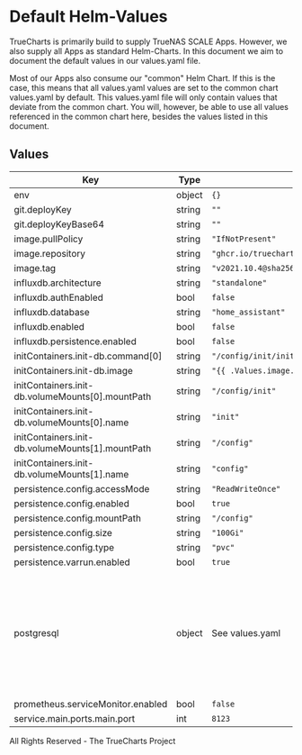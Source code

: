 # Default Helm-Values

TrueCharts is primarily build to supply TrueNAS SCALE Apps.
However, we also supply all Apps as standard Helm-Charts. In this document we aim to document the default values in our values.yaml file.

Most of our Apps also consume our "common" Helm Chart.
If this is the case, this means that all values.yaml values are set to the common chart values.yaml by default. This values.yaml file will only contain values that deviate from the common chart.
You will, however, be able to use all values referenced in the common chart here, besides the values listed in this document.

## Values

| Key | Type | Default | Description |
|-----|------|---------|-------------|
| env | object | `{}` |  |
| git.deployKey | string | `""` |  |
| git.deployKeyBase64 | string | `""` |  |
| image.pullPolicy | string | `"IfNotPresent"` |  |
| image.repository | string | `"ghcr.io/truecharts/home-assistant"` |  |
| image.tag | string | `"v2021.10.4@sha256:6f5892e307edd0b135f4ccab1ecee70518e0418b26e6264c23c67d1982eece86"` |  |
| influxdb.architecture | string | `"standalone"` |  |
| influxdb.authEnabled | bool | `false` |  |
| influxdb.database | string | `"home_assistant"` |  |
| influxdb.enabled | bool | `false` |  |
| influxdb.persistence.enabled | bool | `false` |  |
| initContainers.init-db.command[0] | string | `"/config/init/init.sh"` |  |
| initContainers.init-db.image | string | `"{{ .Values.image.repository }}:{{ .Values.image.tag }}"` |  |
| initContainers.init-db.volumeMounts[0].mountPath | string | `"/config/init"` |  |
| initContainers.init-db.volumeMounts[0].name | string | `"init"` |  |
| initContainers.init-db.volumeMounts[1].mountPath | string | `"/config"` |  |
| initContainers.init-db.volumeMounts[1].name | string | `"config"` |  |
| persistence.config.accessMode | string | `"ReadWriteOnce"` |  |
| persistence.config.enabled | bool | `true` |  |
| persistence.config.mountPath | string | `"/config"` |  |
| persistence.config.size | string | `"100Gi"` |  |
| persistence.config.type | string | `"pvc"` |  |
| persistence.varrun.enabled | bool | `true` |  |
| postgresql | object | See values.yaml | Enable and configure postgresql database subchart under this key.    For more options see [postgresql chart documentation](https://github.com/bitnami/charts/tree/master/bitnami/postgresql) |
| prometheus.serviceMonitor.enabled | bool | `false` |  |
| service.main.ports.main.port | int | `8123` |  |

All Rights Reserved - The TrueCharts Project
